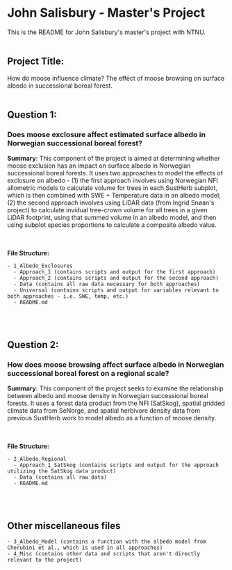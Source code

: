 # John Salisbury - Master's Project
This is the README for John Salisbury's master's project with NTNU.
<br/><br/>
## Project Title:
How do moose influence climate? The effect of moose browsing on surface albedo in successional boreal forest.
<br/><br/>
## Question 1:
### Does moose exclosure affect estimated surface albedo in Norwegian successional boreal forest?

**Summary**:
This component of the project is aimed at determining whether moose exclusion has an impact on surface albedo in Norwegian successional boreal forests. It uses two approaches to model the effects of exclosure on albedo - (1) the first approach involves using Norwegian NFI allometric models to calculate volume for trees in each SustHerb subplot, which is then combined with SWE + Temperature data in an albedo model; (2) the second approach involves using LiDAR data (from Ingrid Snøan's project) to calculate invidual tree-crown volume for all trees in a given LiDAR footprint, using that summed volume in an albedo model, and then using subplot species proportions to calculate a composite albedo value.

<br/><br/>
**File Structure:**
```
- 1_Albedo_Exclosures
  - Approach_1 (contains scripts and output for the first approach)
  - Approach_2 (contains scripts and output for the second approach)
  - Data (contains all raw data necessary for both approaches)
  - Universal (contains scripts and output for variables relevant to both approaches - i.e. SWE, temp, etc.)
  - README.md
```

<br/><br/>
## Question 2:
### How does moose browsing affect surface albedo in Norwegian successional boreal forest on a regional scale?

**Summary**:
This component of the project seeks to examine the relationship between albedo and moose density in Norwegian successional boreal forests. It uses a forest data product from the NFI (SatSkog), spatial gridded climate data from SeNorge, and spatial herbivore density data from previous SustHerb work to model albedo as a function of moose density.

<br><br>
**File Structure:**
```
- 2_Albedo_Regional
  - Approach_1_SatSkog (contains scripts and output for the approach utilizing the SatSkog data product)
  - Data (contains all raw data)
  - README.md
```

<br/><br/>
## Other miscellaneous files
```
- 3_Albedo_Model (contains a function with the albedo model from Cherubini et al., which is used in all approaches)
- 4_Misc (contains other data and scripts that aren't directly relevant to the project)
```